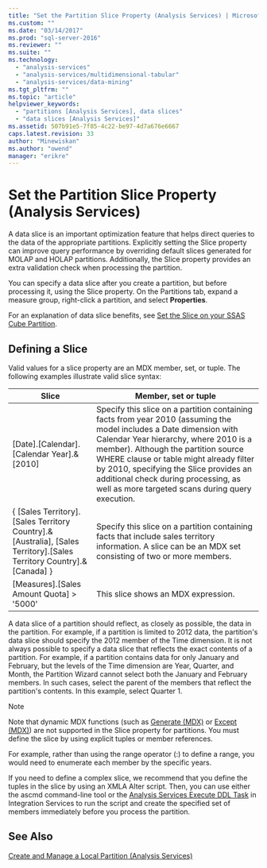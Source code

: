 ```yaml
---
title: "Set the Partition Slice Property (Analysis Services) | Microsoft Docs"
ms.custom: ""
ms.date: "03/14/2017"
ms.prod: "sql-server-2016"
ms.reviewer: ""
ms.suite: ""
ms.technology: 
  - "analysis-services"
  - "analysis-services/multidimensional-tabular"
  - "analysis-services/data-mining"
ms.tgt_pltfrm: ""
ms.topic: "article"
helpviewer_keywords: 
  - "partitions [Analysis Services], data slices"
  - "data slices [Analysis Services]"
ms.assetid: 507b91e5-7f85-4c22-be97-4d7a676e6667
caps.latest.revision: 33
author: "Minewiskan"
ms.author: "owend"
manager: "erikre"
---
```

# Set the Partition Slice Property (Analysis Services)
  A data slice is an important optimization feature that helps direct queries to the data of the appropriate partitions. Explicitly setting the Slice property can improve query performance by overriding default slices generated for MOLAP and HOLAP partitions. Additionally, the Slice property provides an extra validation check when processing the partition.  
  
 You can specify a data slice after you create a partition, but before processing it, using the Slice property. On the Partitions tab, expand a measure group, right-click a partition, and select **Properties**.  
  
 For an explanation of data slice benefits, see [Set the Slice on your SSAS Cube Partition](http://go.microsoft.com/fwlink/?LinkId=317783).  
  
## Defining a Slice  
 Valid values for a slice property are an MDX member, set, or tuple. The following examples illustrate valid slice syntax:  
  
|Slice|Member, set or tuple|  
|-----------|--------------------------|  
|[Date].[Calendar].[Calendar Year].&[2010]|Specify this slice on a partition containing facts from year 2010 (assuming the model includes a Date dimension with Calendar Year hierarchy, where 2010 is a member). Although the partition source WHERE clause or table might already filter by 2010, specifying the Slice provides an additional check during processing, as well as more targeted scans during query execution.|  
|{ [Sales Territory].[Sales Territory Country].&[Australia], [Sales Territory].[Sales Territory Country].&[Canada] }|Specify this slice on a partition containing facts that include sales territory information. A slice can be an MDX set consisting of two or more members.|  
|[Measures].[Sales Amount Quota] > '5000'|This slice shows an MDX expression.|  
  
 A data slice of a partition should reflect, as closely as possible, the data in the partition. For example, if a partition is limited to 2012 data, the partition's data slice should specify the 2012 member of the Time dimension. It is not always possible to specify a data slice that reflects the exact contents of a partition. For example, if a partition contains data for only January and February, but the levels of the Time dimension are Year, Quarter, and Month, the Partition Wizard cannot select both the January and February members. In such cases, select the parent of the members that reflect the partition's contents. In this example, select Quarter 1.  
  
> [!NOTE]  
>  Note that dynamic MDX functions (such as [Generate &#40;MDX&#41;](../../mdx/generate-mdx.md) or [Except &#40;MDX&#41;](../../mdx/except-mdx-function.md)) are not supported in the Slice property for partitions. You must define the slice by using explicit tuples or member references.  
>   
>  For example, rather than using the range operator (:) to define a range, you would need to enumerate each member by the specific years.  
>   
>  If you need to define a complex slice, we recommend that you define the tuples in the slice by using an XMLA Alter script. Then, you can use either the ascmd command-line tool or the [Analysis Services Execute DDL Task](../../integration-services/control-flow/analysis-services-execute-ddl-task.md) in Integration Services to run the script and create the specified set of members immediately before you process the partition.  
  
## See Also  
 [Create and Manage a Local Partition &#40;Analysis Services&#41;](../../analysis-services/multidimensional-models/create-and-manage-a-local-partition-analysis-services.md)  
  
  
